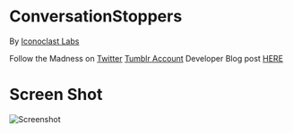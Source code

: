 # ConversationStoppers #

By [Iconoclast Labs](http://www.IconoclastLabs.com)

Follow the Madness on [Twitter](https://twitter.com/ConvoStoppers)
[Tumblr Account](http://convostoppers.tumblr.com/)
Developer Blog post [HERE](http://iconoclastlabs.com/cms/blog/posts/conversation-stoppers-flavorful-language-tasteless-app)

# Screen Shot #
![Screenshot](https://raw.github.com/IconoclastLabs/ConversationStoppers/master/resources/3.5screen2.png)
